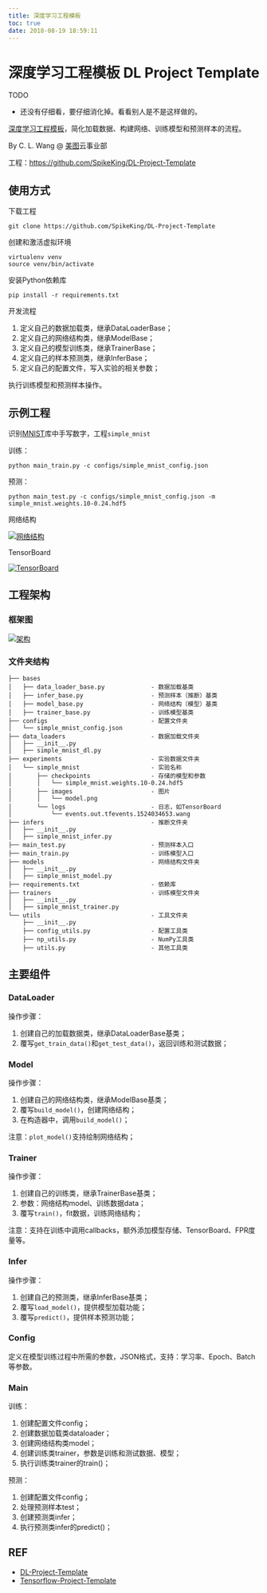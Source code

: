```yaml
---
title: 深度学习工程模板
toc: true
date: 2018-08-19 18:59:11
---
```

# 深度学习工程模板 DL Project Template

TODO

- 还没有仔细看，要仔细消化掉。看看别人是不是这样做的。


[深度学习工程模板](https://github.com/SpikeKing/DL-Project-Template)，简化加载数据、构建网络、训练模型和预测样本的流程。

By C. L. Wang @ [美图](http://www.meipai.com/)云事业部

工程：<https://github.com/SpikeKing/DL-Project-Template>

## 使用方式

下载工程

```
git clone https://github.com/SpikeKing/DL-Project-Template
```

创建和激活虚拟环境

```
virtualenv venv
source venv/bin/activate
```

安装Python依赖库

```
pip install -r requirements.txt
```

开发流程

1. 定义自己的数据加载类，继承DataLoaderBase；
2. 定义自己的网络结构类，继承ModelBase；
3. 定义自己的模型训练类，继承TrainerBase；
4. 定义自己的样本预测类，继承InferBase；
5. 定义自己的配置文件，写入实验的相关参数；

执行训练模型和预测样本操作。

## 示例工程

识别[MNIST](http://yann.lecun.com/exdb/mnist/)库中手写数字，工程`simple_mnist`

训练：

```
python main_train.py -c configs/simple_mnist_config.json
```

预测：

```
python main_test.py -c configs/simple_mnist_config.json -m simple_mnist.weights.10-0.24.hdf5
```

网络结构

[![网络结构](https://github.com/SpikeKing/DL-Project-Template/raw/master/doc/model.png)](https://github.com/SpikeKing/DL-Project-Template/blob/master/doc/model.png)

TensorBoard

[![TensorBoard](https://github.com/SpikeKing/DL-Project-Template/raw/master/doc/tb.png)](https://github.com/SpikeKing/DL-Project-Template/blob/master/doc/tb.png)

## 工程架构

### 框架图

[![架构](https://github.com/SpikeKing/DL-Project-Template/raw/master/doc/arc.png)](https://github.com/SpikeKing/DL-Project-Template/blob/master/doc/arc.png)

### 文件夹结构

```
├── bases
│   ├── data_loader_base.py             - 数据加载基类
│   ├── infer_base.py                   - 预测样本（推断）基类
│   ├── model_base.py                   - 网络结构（模型）基类
│   ├── trainer_base.py                 - 训练模型基类
├── configs                             - 配置文件夹
│   └── simple_mnist_config.json
├── data_loaders                        - 数据加载文件夹
│   ├── __init__.py
│   ├── simple_mnist_dl.py
├── experiments                         - 实验数据文件夹
│   └── simple_mnist                    - 实验名称
│       ├── checkpoints                 - 存储的模型和参数
│       │   └── simple_mnist.weights.10-0.24.hdf5
│       ├── images                      - 图片
│       │   └── model.png
│       └── logs                        - 日志，如TensorBoard
│           └── events.out.tfevents.1524034653.wang
├── infers                              - 推断文件夹
│   ├── __init__.py
│   ├── simple_mnist_infer.py
├── main_test.py                        - 预测样本入口
├── main_train.py                       - 训练模型入口
├── models                              - 网络结构文件夹
│   ├── __init__.py
│   ├── simple_mnist_model.py
├── requirements.txt                    - 依赖库
├── trainers                            - 训练模型文件夹
│   ├── __init__.py
│   ├── simple_mnist_trainer.py
└── utils                               - 工具文件夹
    ├── __init__.py
    ├── config_utils.py                 - 配置工具类
    ├── np_utils.py                     - NumPy工具类
    ├── utils.py                        - 其他工具类
```

## 主要组件

### DataLoader

操作步骤：

1. 创建自己的加载数据类，继承DataLoaderBase基类；
2. 覆写`get_train_data()`和`get_test_data()`，返回训练和测试数据；

### Model

操作步骤：

1. 创建自己的网络结构类，继承ModelBase基类；
2. 覆写`build_model()`，创建网络结构；
3. 在构造器中，调用`build_model()`；

注意：`plot_model()`支持绘制网络结构；

### Trainer

操作步骤：

1. 创建自己的训练类，继承TrainerBase基类；
2. 参数：网络结构model、训练数据data；
3. 覆写`train()`，fit数据，训练网络结构；

注意：支持在训练中调用callbacks，额外添加模型存储、TensorBoard、FPR度量等。

### Infer

操作步骤：

1. 创建自己的预测类，继承InferBase基类；
2. 覆写`load_model()`，提供模型加载功能；
3. 覆写`predict()`，提供样本预测功能；

### Config

定义在模型训练过程中所需的参数，JSON格式，支持：学习率、Epoch、Batch等参数。

### Main

训练：

1. 创建配置文件config；
2. 创建数据加载类dataloader；
3. 创建网络结构类model；
4. 创建训练类trainer，参数是训练和测试数据、模型；
5. 执行训练类trainer的train()；

预测：

1. 创建配置文件config；
2. 处理预测样本test；
3. 创建预测类infer；
4. 执行预测类infer的predict()；










## REF

- [DL-Project-Template](https://github.com/SpikeKing/DL-Project-Template)
- [Tensorflow-Project-Template](https://github.com/MrGemy95/Tensorflow-Project-Template)
